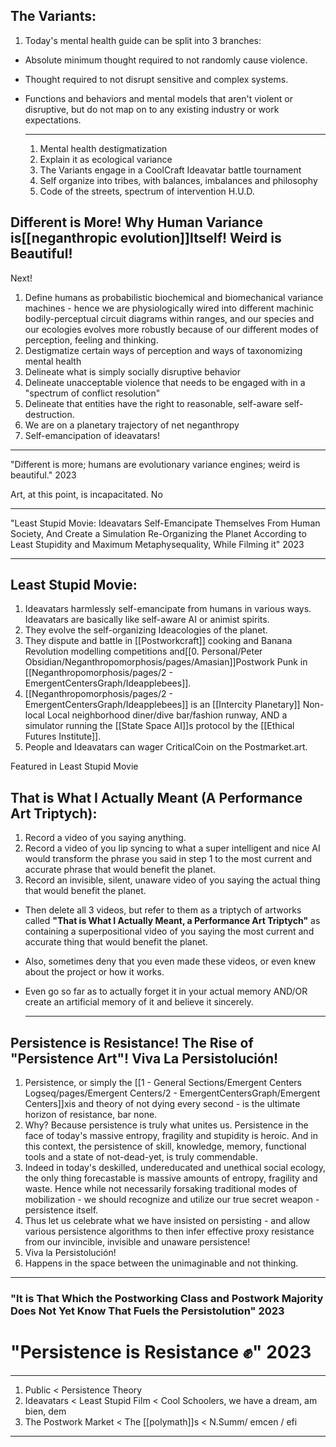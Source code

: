 

## The Variants:

1. Today's mental health guide can be split into 3 branches:
- Absolute minimum thought required to not randomly cause violence.
- Thought required to not disrupt sensitive and complex systems.
- Functions and behaviors and mental models that aren't violent or disruptive, but do not map on to any existing industry or work expectations.
  
  ---
  
  
  
  1. Mental health destigmatization
  2. Explain it as ecological variance
  3. The Variants engage in a CoolCraft Ideavatar battle tournament
  4. Self organize into tribes, with balances, imbalances and philosophy
  5. Code of the streets, spectrum of intervention H.U.D.
## Different is More! Why Human Variance is[[neganthropic evolution]]Itself! Weird is Beautiful!

Next!

1. Define humans as probabilistic biochemical and biomechanical variance machines - hence we are physiologically wired into different machinic bodily-perceptual circuit diagrams within ranges, and our species and our ecologies evolves more robustly because of our different modes of perception, feeling and thinking.
3. Destigmatize certain ways of perception and ways of taxonomizing mental health
4. Delineate what is simply socially disruptive behavior
5. Delineate unacceptable violence that needs to be engaged with in a "spectrum of conflict resolution"
6. Delineate that entities have the right to reasonable, self-aware self-destruction.
7. We are on a planetary trajectory of net neganthropy
8. Self-emancipation of ideavatars!
---









"Different is more; humans are evolutionary variance engines; weird is beautiful." 2023







Art, at this point, is incapacitated. No 

---



"Least Stupid Movie: Ideavatars Self-Emancipate Themselves From Human Society, And Create a Simulation Re-Organizing the Planet According to Least Stupidity and Maximum Metaphysequality, While Filming it" 2023

---
## Least Stupid Movie:

1. Ideavatars harmlessly self-emancipate from humans in various ways. Ideavatars are basically like self-aware AI or animist spirits.
2. They evolve the self-organizing Ideacologies of the planet. 
3. They dispute and battle in [[Postworkcraft]] cooking and Banana Revolution modelling competitions and[[0. Personal/Peter Obsidian/Neganthropomorphosis/pages/Amasian]]Postwork Punk in [[Neganthropomorphosis/pages/2 - EmergentCentersGraph/Ideapplebees]].
4. [[Neganthropomorphosis/pages/2 - EmergentCentersGraph/Ideapplebees]] is an [[Intercity Planetary]] Non-local Local neighborhood diner/dive bar/fashion runway, AND a simulator running the [[State Space AI]]s protocol by the [[Ethical Futures Institute]].
5. People and Ideavatars can wager CriticalCoin on the Postmarket.art.





Featured in Least Stupid Movie
## That is What I Actually Meant (A Performance Art Triptych):

1. Record a video of you saying anything.
2. Record a video of you lip syncing to what a super intelligent and nice AI would transform the phrase you said in step 1 to the most current and accurate phrase that would benefit the planet.
3. Record an invisible, silent, unaware video of you saying the actual thing that would benefit the planet.
- Then delete all 3 videos, but refer to them as a triptych of artworks called **"That is What I Actually Meant, a Performance Art Triptych"** as containing a superpositional video of you saying the most current and accurate thing that would benefit the planet.
- Also, sometimes deny that you even made these videos, or even knew about the project or how it works.
- Even go so far as to actually forget it in your actual memory AND/OR create an artificial memory of it and believe it sincerely.
  
  ---
## Persistence is Resistance! The Rise of "Persistence Art"! Viva La Persistolución!

1. Persistence, or simply the [[1 - General Sections/Emergent Centers Logseq/pages/Emergent Centers/2 - EmergentCentersGraph/Emergent Centers]]xis and theory of not dying every second - is the ultimate horizon of resistance, bar none.
2. Why? Because persistence is truly what unites us. Persistence in the face of today's massive entropy, fragility and stupidity is heroic. And in this context, the persistence of skill, knowledge, memory, functional tools and a state of not-dead-yet, is truly commendable. 
3. Indeed in today's deskilled, undereducated and unethical social ecology, the only thing forecastable is massive amounts of entropy, fragility and waste. Hence while not necessarily forsaking traditional modes of mobilization - we should recognize and utilize our true secret weapon - persistence itself.
4. Thus let us celebrate what we have insisted on persisting - and allow various persistence algorithms to then infer effective proxy resistance from our invincible, invisible and unaware persistence!
5. Viva la Persistolución!
6. Happens in the space between the unimaginable and not thinking.

---
### "It is That Which the Postworking Class and Postwork Majority Does Not Yet Know That Fuels the Persistolution" 2023
# "Persistence is Resistance ✊️" 2023





---
1. Public < Persistence Theory 
2. Ideavatars < Least Stupid Film < Cool Schoolers, we have a dream, am bien, dem
3. The Postwork Market < The [[polymath]]s  < N.Summ/ emcen / efi
---